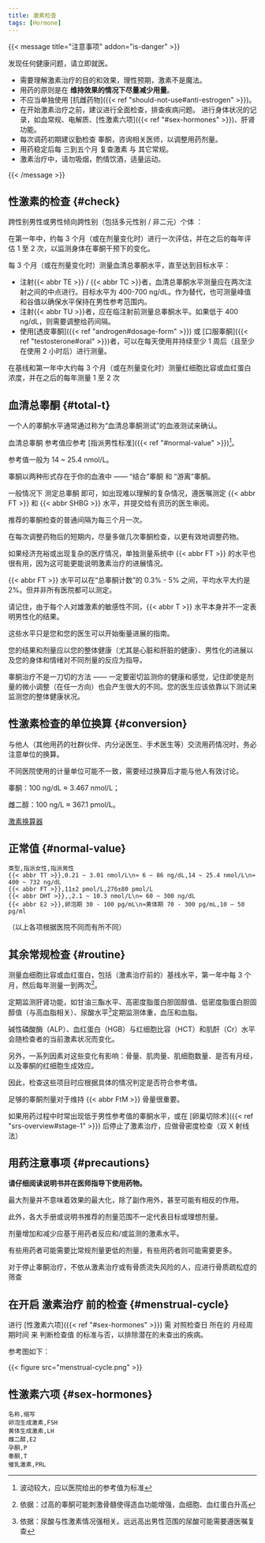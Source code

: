 ```yaml
---
title: 激素检查
tags: [Hormone]
---
```


{{< message title="注意事项" addon="is-danger" >}}

发现任何健康问题，请立即就医。

- 需要理解激素治疗的目的和效果，理性预期，激素不是魔法。
- 用药的原则是在 **维持效果的情况下尽量减少用量**。
- 不应当单独使用 [抗雌药物]({{< ref "should-not-use#anti-estrogen" >}})。
- 在开始激素治疗之前，建议进行全面检查，排查疾病问题。
  进行身体状况的记录，如血常规、电解质、[性激素六项]({{< ref "#sex-hormones" >}})、肝肾功能。
- 每次调药初期建议勤检查 睾酮，咨询相关医师，以调整用药剂量。
- 用药稳定后每 三到五个月 复查激素 与 其它常规。
- 激素治疗中，请勿吸烟，酌情饮酒，适量运动。

{{< /message >}}

## 性激素的检查 {#check}

跨性别男性或男性倾向跨性别（包括多元性别 / 非二元）个体 ：

在第一年中，约每 3 个月（或在剂量变化时）进行一次评估，并在之后的每年评估 1 至 2 次，以监测身体在睾酮干预下的变化。

每 3 个月（或在剂量变化时）测量血清总睾酮水平，直至达到目标水平：

- 注射{{< abbr TE >}} / {{< abbr TC >}}者，血清总睾酮水平测量应在两次注射之间的中点进行。目标水平为 400-700 ng/dL。作为替代，也可测量峰值和谷值以确保水平保持在男性参考范围内。
- 注射{{< abbr TU >}}者，应在临注射前测量总睾酮水平。如果低于 400 ng/dL，则需要调整给药间隔。
- 使用[透皮睾酮]({{< ref "androgen#dosage-form" >}}) 或 [口服睾酮]({{< ref "testosterone#oral" >}})者，可以在每天使用并持续至少 1 周后（且至少在使用 2 小时后）进行测量。

在基线和第一年中大约每 3 个月（或在剂量变化时）测量红细胞比容或血红蛋白浓度，并在之后的每年测量 1 至 2 次

## 血清总睾酮 {#total-t}

一个人的睾酮水平通常通过称为“血清总睾酮测试”的血液测试来确认。

血清总睾酮 参考值应参考 [指派男性标准]({{< ref "#normal-value" >}})[^1]。

参考值一般为 14 ~ 25.4 nmol/L。

[^1]: 波动较大，应以医院给出的参考值为标准

睾酮以两种形式存在于你的血液中 —— “结合”睾酮 和 “游离”睾酮。

一般情况下 测定总睾酮 即可，如出现难以理解的复杂情况，遵医嘱测定 {{< abbr FT >}} 和 {{< abbr SHBG >}} 水平，并提交给有资历的医生审阅。

推荐的睾酮检查的普通间隔为每三个月一次。

在每次调整药物后的短期内，尽量多做几次睾酮检查，以更有效地调整药物。

如果经济充裕或出现复杂的医疗情况，单独测量系统中 {{< abbr FT >}} 的水平也很有用，因为这可能更能说明激素治疗的进展情况。

{{< abbr FT >}} 水平可以在“总睾酮计数”的 0.3% - 5% 之间，平均水平大约是 2%。但并非所有医院都可以测定。

请记住，由于每个人对雄激素的敏感性不同，{{< abbr T >}} 水平本身并不一定表明男性化的结果。

这些水平只是您和您的医生可以开始衡量进展的指南。

您的结果和剂量应以您的整体健康（尤其是心脏和肝脏的健康）、男性化的进展以及您的身体和情绪对不同剂量的反应为指导。

睾酮治疗不是一刀切的方法 —— 一定要密切监测你的健康和感觉，记住即使是剂量的微小调整（在任一方向）也会产生很大的不同。您的医生应该依靠以下测试来监测您的整体健康状况。

## 性激素检查的单位换算 {#conversion}

与他人（其他用药的社群伙伴、内分泌医生、手术医生等）交流用药情况时，务必注意单位的换算。

不同医院使用的计量单位可能不一致，需要经过换算后才能与他人有效讨论。

睾酮：100 ng/dL ≈ 3.467 nmol/L；

雌二醇：100 ng/L ≈ 367.1 pmol/L。

[激素换算器](https://mtf.wiki/zh-cn/converter/)

## 正常值 {#normal-value}

```csv
类型,指派女性,指派男性
{{< abbr TT >}},0.21 ~ 3.01 nmol/L\n≈ 6 ~ 86 ng/dL,14 ~ 25.4 nmol/L\n≈ 400 ~ 732 ng/dL
{{< abbr FT >}},11±2 pmol/L,276±80 pmol/L
{{< abbr DHT >}},,2.1 ~ 10.3 nmol/L\n≈ 60 ~ 300 ng/dL
{{< abbr E2 >}},卵泡期 30 - 100 pg/mL\n≈黄体期 70 - 300 pg/mL,10 – 50 pg/ml
```

（以上各项根据医院不同而有所不同）

## 其余常规检查 {#routine}

测量血细胞比容或血红蛋白，包括（激素治疗前的）基线水平，第一年中每 3 个月，然后每年测量一到两次[^2]。

[^2]: 依据：过高的睾酮可能刺激骨髓使得造血功能增强，血细胞、血红蛋白升高

定期监测肝肾功能，如甘油三酯水平、高密度脂蛋白胆固醇值、低密度脂蛋白胆固醇值（与高血脂相关）、尿酸水平[^3]定期监测体重，血压和血脂。

[^3]: 依据：尿酸与性激素情况强相关。远远高出男性范围的尿酸可能需要遵医嘱复查

碱性磷酸酶（ALP）、血红蛋白（HGB）与红细胞比容（HCT）和肌酐（Cr）水平会随检查者的当前激素状况而变化。

另外，一系列因素对这些变化有影响：骨量、肌肉量、肌细胞数量、是否有月经，以及睾酮的红细胞生成效应。

因此，检查这些项目时应根据具体的情况判定是否符合参考值。

足够的睾酮剂量对于维持 {{< abbr FtM >}} 骨量很重要。

如果用药过程中时常出现低于男性参考值的睾酮水平，或在 [卵巢切除术]({{< ref "srs-overview#stage-1" >}}) 后停止了激素治疗，应做骨密度检查（双 X 射线法）

## 用药注意事项 {#precautions}

**请仔细阅读说明书并在医师指导下使用药物。**

最大剂量并不意味着效果的最大化，除了副作用外，甚至可能有相反的作用。

此外，各大手册或说明书推荐的剂量范围不一定代表目标或理想剂量。

剂量增加和减少应基于用药者反应和/或监测的激素水平。

有些用药者可能需要比常规剂量更低的剂量，有些用药者则可能需要更多。

对于停止睾酮治疗，不依从激素治疗或有骨质流失风险的人，应进行骨质疏松症的筛查

## 在开启 激素治疗 前的检查 {#menstrual-cycle}

进行 [性激素六项]({{< ref "#sex-hormones" >}}) 需 对照检查日 所在的 月经周期时间 来 判断检查值 的标准与否，以排除潜在的未查出的疾病。

参考图如下：

{{< figure src="menstrual-cycle.png" >}}

## 性激素六项 {#sex-hormones}

```csv
名称,缩写
卵泡生成激素,FSH
黄体生成激素,LH
雌二醇,E2
孕酮,P
睾酮,T
催乳激素,PRL
```
